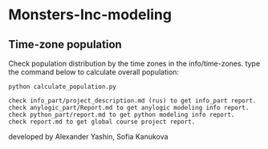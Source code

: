 # Monsters-Inc-modeling

## Time-zone population

Check population distribution by the time zones in the info/time-zones.
type the command below to calculate overall population:

`python calculate_population.py`

    check info_part/project_description.md (rus) to get info_part report.
    check anylogic_part/Report.md to get anylogic modeling info report.
    check python_part/report.md to get python modeling info report.
    check report.md to get global course project report.

developed by Alexander Yashin, Sofia Kanukova
